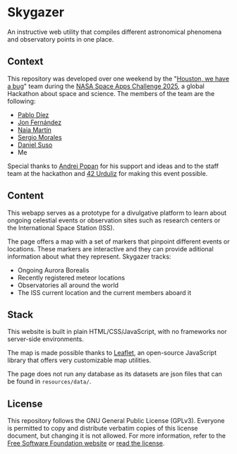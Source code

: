# Skygazer
An instructive web utility that compiles different astronomical phenomena and observatory points in one place.

## Context
This repository was developed over one weekend by the "[Houston, we have a bug](https://www.spaceappschallenge.org/2025/find-a-team/houston-we-have-a-bug/?tab=details)" team during the [NASA Space Apps Challenge 2025](https://www.spaceappschallenge.org/2025/), a global Hackathon about space and science. The members of the team are the following:

- [Pablo Díez](https://github.com/pablo10diez2)
- [Jon Fernández](https://github.com/jfern4dez)
- [Naia Martín](https://github.com/naiamartin)
- [Sergio Morales](https://github.com/Sergitxin22)
- [Daniel Suso](https://github.com/Dansuso)
- Me

Special thanks to [Andrei Popan](https://github.com/vasileandreipopan) for his support and ideas and to the staff team at the hackathon and [42 Urduliz](https://www.42urduliz.com/) for making this event possible.

## Content
This webapp serves as a prototype for a divulgative platform to learn about ongoing celestial events or observation sites such as research centers or the International Space Station (ISS).

The page offers a map with a set of markers that pinpoint different events or locations. These markers are interactive and they can provide aditional information about what they represent. Skygazer tracks:

- Ongoing Aurora Borealis
- Recently registered meteor locations
- Observatories all around the world
- The ISS current location and the current members aboard it

## Stack
This website is built in plain HTML/CSS/JavaScript, with no frameworks nor server-side environments.

The map is made possible thanks to [Leaflet](https://leafletjs.com/), an open-source JavaScript library that offers very customizable map utilities.

The page does not run any database as its datasets are json files that can be found in `resources/data/`.

## License
This repository follows the GNU General Public License (GPLv3). Everyone is permitted to copy and distribute verbatim copies of this license document, but changing it is not allowed. For more information, refer to the [Free Software Foundation website](https://www.fsf.org/) or [read the license](LICENSE).